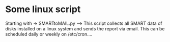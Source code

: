 # Some linux script
Starting with
-> SMARTtoMAIL.py
--> This script collects all SMART data of disks installed on a linux system and sends the report via email.
    This can be scheduled daily or weekly on /etc/cron....
